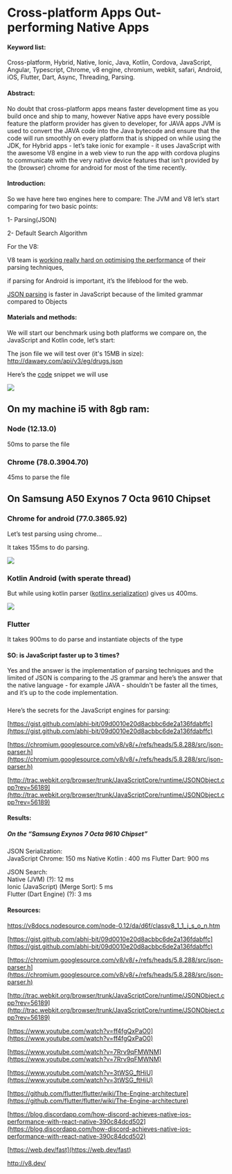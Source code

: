 


# Cross-platform Apps Out-performing Native Apps

#### Keyword list:

Cross-platform, Hybrid, Native, Ionic, Java, Kotlin, Cordova, JavaScript, Angular, Typescript, Chrome, v8 engine, chromium, webkit, safari, Android, iOS, Flutter, Dart, Async, Threading, Parsing.

  

#### Abstract:

  
No doubt that cross-platform apps means faster development time as you build once and ship to many, however Native apps have every possible feature the platform provider has given to developer, for JAVA apps JVM is used to convert the JAVA code into the Java bytecode and ensure that the code will run smoothly on every platform that is shipped on while using the JDK, for Hybrid apps - let’s take ionic for example - it uses JavaScript with the awesome V8 engine in a web view to run the app with cordova plugins to communicate with the very native device features that isn’t provided by the (browser) chrome for android for most of the time recently.

  

#### Introduction:

So we have here two engines here to compare: The JVM and V8 let’s start comparing for two basic points:  

1- Parsing(JSON)

2- Default Search Algorithm

For the V8:

V8 team is [working really hard on optimising the performance](http://v8.dev/) of their parsing techniques, 

if parsing for Android is important, it’s the lifeblood for the web.  

[JSON parsing](https://v8docs.nodesource.com/node-0.12/da/d6f/classv8_1_1_j_s_o_n.html) is faster in JavaScript because of the limited grammar compared to Objects

  

#### Materials and methods:

We will start our benchmark using both platforms we compare on, the JavaScript and Kotlin code, let’s start:

The json file we will test over (it's 15MB in size):  
[http://dawaey.com/api/v3/eg/drugs.json  
](http://dawaey.com/api/v3/eg/drugs.json)

Here’s the [code](https://github.com/microsmsm/Benchmarks/blob/master/JSON-Parse-JS/app.js) snippet we will use

![](https://lh4.googleusercontent.com/wrut7ox77f4uT457Id9jLFs-FZrPsJX6e3Qd9SCZp04HKa_IhHoKrU9y664KEnNcHbE7GyScOVfwBY2HnEp9lTV71vEtzarYNxt5aoJN8hNSFYsw53FN41Ca7A4zGQ1r7yVl5zk2)

## On my machine i5 with 8gb ram:
###  Node (12.13.0)
50ms to parse the file
### Chrome (78.0.3904.70)
45ms to parse the file

## On Samsung A50 Exynos 7 Octa 9610 Chipset
### Chrome for android (77.0.3865.92)
Let’s test parsing using chrome…

It takes 155ms to do parsing.

![](https://lh3.googleusercontent.com/fgrKyjpoPBAoboA-3vJbFREq2dih2SY9xJO7dZnF2kha9uYOWTYlw2pXvn3VX8zGhh7ZwfZxW2arXWxW5hLBhM3dLVDSa43JHjEmr57_ZouJAp4Ve69FYLUQckgDoIIzVn_D-TOi)


### Kotlin Android (with sperate thread)
But while using kotlin parser ([kotlinx.serialization](https://github.com/Kotlin/kotlinx.serialization)) 
gives us 
400ms.

![](https://lh4.googleusercontent.com/yMV61kqegCIkcITqMUcCBdlH71ee1qee6O6OkaaOsJrjFjVzSRloq-WzilMaokSQfhN54XPLlPyV2dPzZ-YBcNNfb8t1-JVLtiw_CKPVJgRsxxqdTZeRtz54QYPgTE-N4MS4Bv5f)

### Flutter 
It takes 900ms to do parse and instantiate objects of the type

#### SO: is JavaScript faster up to 3 times? 
Yes and the answer is the implementation of parsing techniques and the limited of JSON is comparing to the JS grammar and here’s the answer that the native language - for example JAVA - shouldn't be faster all the times, and it’s up to the code implementation.

#####   
Here’s the secrets for the JavaScript engines for parsing:

[https://gist.github.com/abhi-bit/09d0010e20d8acbbc6de2a136fdabffc](https://gist.github.com/abhi-bit/09d0010e20d8acbbc6de2a136fdabffc)

[https://chromium.googlesource.com/v8/v8/+/refs/heads/5.8.288/src/json-parser.h](https://chromium.googlesource.com/v8/v8/+/refs/heads/5.8.288/src/json-parser.h)

[http://trac.webkit.org/browser/trunk/JavaScriptCore/runtime/JSONObject.cpp?rev=56189](http://trac.webkit.org/browser/trunk/JavaScriptCore/runtime/JSONObject.cpp?rev=56189)

  
  
  

####    Results:

##### On the “Samsung Exynos 7 Octa 9610 Chipset”

JSON Serialization:  
JavaScript Chrome: 150 ms 
Native Kotlin : 400 ms 
Flutter Dart: 900 ms 
 
  

  
JSON Search:  
Native (JVM) (?): 12 ms  
Ionic (JavaScript) (Merge Sort): 5 ms  
Flutter (Dart Engine) (?): 3 ms

####    Resources:
https://v8docs.nodesource.com/node-0.12/da/d6f/classv8_1_1_j_s_o_n.htm

[https://gist.github.com/abhi-bit/09d0010e20d8acbbc6de2a136fdabffc](https://gist.github.com/abhi-bit/09d0010e20d8acbbc6de2a136fdabffc)

[https://chromium.googlesource.com/v8/v8/+/refs/heads/5.8.288/src/json-parser.h](https://chromium.googlesource.com/v8/v8/+/refs/heads/5.8.288/src/json-parser.h)

[http://trac.webkit.org/browser/trunk/JavaScriptCore/runtime/JSONObject.cpp?rev=56189](http://trac.webkit.org/browser/trunk/JavaScriptCore/runtime/JSONObject.cpp?rev=56189)

[https://www.youtube.com/watch?v=ff4fgQxPaO0](https://www.youtube.com/watch?v=ff4fgQxPaO0)

[https://www.youtube.com/watch?v=7Rrv9qFMWNM](https://www.youtube.com/watch?v=7Rrv9qFMWNM)

[https://www.youtube.com/watch?v=3tWSG_ftHiU](https://www.youtube.com/watch?v=3tWSG_ftHiU)

[https://github.com/flutter/flutter/wiki/The-Engine-architecture](https://github.com/flutter/flutter/wiki/The-Engine-architecture)

[https://blog.discordapp.com/how-discord-achieves-native-ios-performance-with-react-native-390c84dcd502](https://blog.discordapp.com/how-discord-achieves-native-ios-performance-with-react-native-390c84dcd502)

[https://web.dev/fast](https://web.dev/fast)

http://v8.dev/

